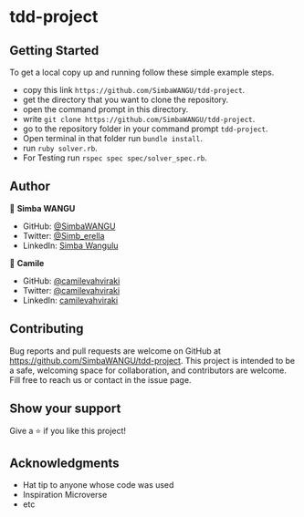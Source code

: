 # tdd-project

## Getting Started

To get a local copy up and running follow these simple example steps.

- copy this link `https://github.com/SimbaWANGU/tdd-project`.
- get the directory that you want to clone the repository.
- open the command prompt in this directory.
- write `git clone https://github.com/SimbaWANGU/tdd-project`.
- go to the repository folder in your command prompt `tdd-project`.
- Open terminal in that folder run `bundle install`.
- run `ruby solver.rb`.
- For Testing run `rspec spec spec/solver_spec.rb`.


## Author

👤 **Simba WANGU**

- GitHub: [@SimbaWANGU](https://github.com/SimbaWANGU)
- Twitter: [@Simb_erella](https://twitter.com/Simb_erella)
- LinkedIn: [Simba Wangulu](https://linkedin.com/in/simba-wangulu/)

👤 **Camile**

- GitHub: [@camilevahviraki](https://github.com/camilevahviraki)
- Twitter: [@camilevahviraki](https://twitter.com/CamileVahviraki)
- LinkedIn: [camilevahviraki](https://www.linkedin.com/in/camile-vahviraki)

## Contributing

Bug reports and pull requests are welcome on GitHub at https://github.com/SimbaWANGU/tdd-project. This project is intended to be a safe, welcoming space for collaboration, and contributors are welcome.
Fill free to reach us or contact in the issue page.

## Show your support

Give a ⭐️ if you like this project!

## Acknowledgments

- Hat tip to anyone whose code was used
- Inspiration Microverse
- etc
